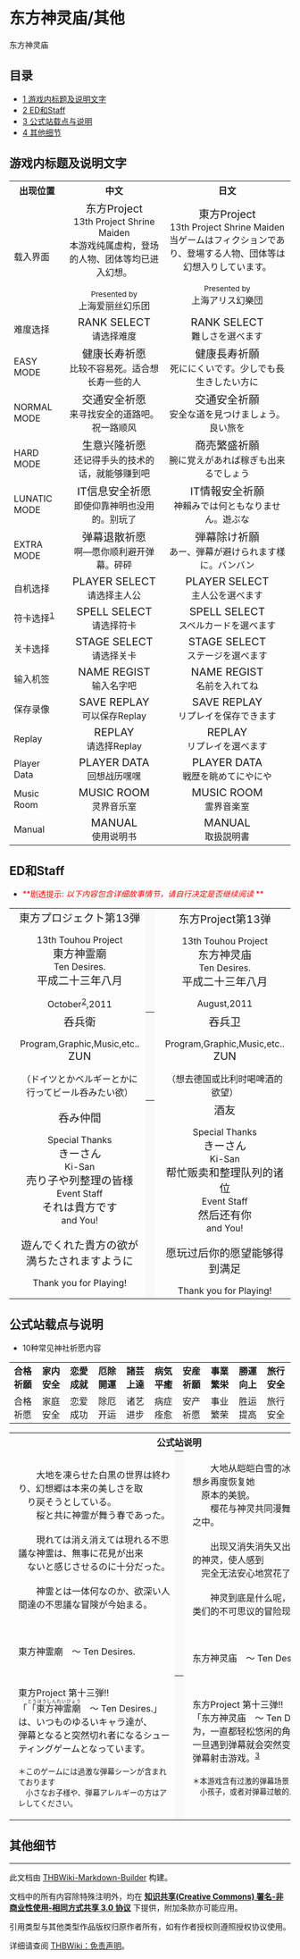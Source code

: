 # 东方神灵庙/其他

<!-- source html: G:\repos\THBWiki-Markdown-Builder\THBWikiMarkdown\Temp\main\4\48\ns0%3A%E4%B8%9C%E6%96%B9%E7%A5%9E%E7%81%B5%E5%BA%99%2F%E5%85%B6%E4%BB%96.html -->

东方神灵庙


## 目录

- [1 游戏内标题及说明文字](#游戏内标题及说明文字)
- [2 ED和Staff](#ED和Staff)
- [3 公式站载点与说明](#公式站载点与说明)
- [4 其他细节](#其他细节)





## 游戏内标题及说明文字

<table>

<tbody><tr>
<th>出现位置</th>
<th>中文</th>
<th>日文
</th></tr>
<tr>
<td>载入界面</td>
<td><center><big>东方Project</big><br>13th Project Shrine Maiden<br>本游戏纯属虚构，登场的人物、团体等均已进入幻想。<br><br><small>Presented by</small><br>上海爱丽丝幻乐团</center></td>
<td><center><big>東方Project</big><br>13th Project Shrine Maiden<br>当ゲームはフィクションであり、登場する人物、団体等は幻想入りしています。<br><br><small>Presented by</small><br>上海アリス幻樂団</center>
</td></tr>
<tr>
<td>难度选择</td>
<td><center><big>RANK SELECT</big><br>请选择难度</center></td>
<td><center><big>RANK SELECT</big><br>難しさを選べます</center>
</td></tr>
<tr>
<td>EASY MODE</td>
<td><center><big>健康长寿祈愿</big><br>比较不容易死。适合想长寿一些的人</center></td>
<td><center><big>健康長寿祈願</big><br>死ににくいです。少しでも長生きしたい方に</center>
</td></tr>
<tr>
<td>NORMAL MODE</td>
<td><center><big>交通安全祈愿</big><br>来寻找安全的道路吧。祝一路顺风</center></td>
<td><center><big>交通安全祈願</big><br>安全な道を見つけましょう。良い旅を</center>
</td></tr>
<tr>
<td>HARD MODE</td>
<td><center><big>生意兴隆祈愿</big><br>还记得手头的技术的话，就能够赚到吧</center></td>
<td><center><big>商売繁盛祈願</big><br>腕に覚えがあれば稼ぎも出来るでしょう</center>
</td></tr>
<tr>
<td>LUNATIC MODE</td>
<td><center><big>IT信息安全祈愿</big><br>即使仰靠神明也没用的。别玩了</center></td>
<td><center><big>IT情報安全祈願</big><br>神賴みでは何ともなりません。遊ぶな</center>
</td></tr>
<tr>
<td>EXTRA MODE</td>
<td><center><big>弹幕退散祈愿</big><br>啊—愿你顺利避开弹幕。砰砰</center></td>
<td><center><big>弾幕除け祈願</big><br>あー、弾幕が避けられます樣に。バンバン</center>
</td></tr>
<tr>
<td>自机选择</td>
<td><center><big>PLAYER SELECT</big><br>请选择主人公</center></td>
<td><center><big>PLAYER SELECT</big><br>主人公を選べます</center>
</td></tr>
<tr>
<td>符卡选择<sup id="cite_ref-1" class="reference"><a href="#cite_note-1">1</a></sup></td>
<td><center><big>SPELL SELECT</big><br>请选择符卡</center></td>
<td><center><big>SPELL SELECT</big><br>スベルカードを選べます</center>
</td></tr>
<tr>
<td>关卡选择</td>
<td><center><big>STAGE SELECT</big><br>请选择关卡</center></td>
<td><center><big>STAGE SELECT</big><br>ステージを選べます</center>
</td></tr>
<tr>
<td>输入机签</td>
<td><center><big>NAME REGIST</big><br>输入名字吧</center></td>
<td><center><big>NAME REGIST</big><br>名前を入れてね</center>
</td></tr>
<tr>
<td>保存录像</td>
<td><center><big>SAVE REPLAY</big><br>可以保存Replay</center></td>
<td><center><big>SAVE REPLAY</big><br>リプレイを保存できます</center>
</td></tr>
<tr>
<td>Replay</td>
<td><center><big>REPLAY</big><br>请选择Replay</center></td>
<td><center><big>REPLAY</big><br>リプレイを選べます</center>
</td></tr>
<tr>
<td>Player Data</td>
<td><center><big>PLAYER DATA</big><br>回想战历嘿嘿</center></td>
<td><center><big>PLAYER DATA</big><br>戦歴を眺めてにやにや</center>
</td></tr>
<tr>
<td>Music Room</td>
<td><center><big>MUSIC ROOM</big><br>灵界音乐室</center></td>
<td><center><big>MUSIC ROOM</big><br>霊界音楽室</center>
</td></tr>
<tr>
<td>Manual</td>
<td><center><big>MANUAL</big><br>使用说明书</center></td>
<td><center><big>MANUAL</big><br>取扱説明書</center>
</td></tr></tbody></table>



## ED和Staff

- <font color="Red"> **剧透提示:  *以下内容包含详细故事情节，请自行决定是否继续阅读* ** </font>



<table>


<tbody><tr>
<td class="jadef" width="50%" lang="ja" style="border-right:none; padding-left:1em;">
<div class="poem">
<center><big>東方プロジェクト第13弾</big><br>
<p>13th Touhou Project<br>
<big>東方神霊廟</big><br>
Ten Desires. <br>
<big>平成二十三年八月</big><br>
</p>
October<sup id="cite_ref-2" class="reference"><a href="#cite_note-2">2</a></sup>,2011</center>
</div>
</td>
<th style="background:#f9f9f9; border-left:none">
</th>
<td class="zhdef" width="50%" style="padding-left:1em;">
<div class="poem">
<center><big>东方Project第13弹</big><br>
<p>13th Touhou Project<br>
<big>东方神灵庙</big><br>
Ten Desires. <br>
<big>平成二十三年八月</big><br>
</p>
August,2011</center>
</div>
</td></tr>
<tr>
<td class="jadef" width="50%" lang="ja" style="border-right:none; padding-left:1em;">
<div class="poem">
<center><big>呑兵衛</big><br>
<p>Program,Graphic,Music,etc..<br>
<big>ZUN</big><br>
</p>
（ドイツとかベルギーとかに行ってビール呑みたい欲）</center>
</div>
</td>
<th style="background:#f9f9f9; border-left:none">
</th>
<td class="zhdef" width="50%" style="padding-left:1em;">
<div class="poem">
<center><big>吞兵卫</big><br>
<p>Program,Graphic,Music,etc..<br>
<big>ZUN</big><br>
</p>
（想去德国或比利时喝啤酒的欲望）</center>
</div>
</td></tr>
<tr>
<td class="jadef" width="50%" lang="ja" style="border-right:none; padding-left:1em;">
<div class="poem">
<center><big>呑み仲間</big><br>
<p>Special Thanks<br>
<big>きーさん</big><br>
Ki-San<br>
<big>売り子や列整理の皆様</big><br>
Event Staff<br>
<big>それは貴方です</big><br>
and You!<br>
<br>
<big>遊んでくれた貴方の欲が満ちたされますように</big><br>
</p>
Thank you for Playing!</center>
</div>
</td>
<th style="background:#f9f9f9; border-left:none">
</th>
<td class="zhdef" width="50%" style="padding-left:1em;">
<div class="poem">
<center><big>酒友</big><br>
<p>Special Thanks<br>
<big>きーさん</big><br>
Ki-San<br>
<big>帮忙贩卖和整理队列的诸位</big><br>
Event Staff<br>
<big>然后还有你</big><br>
and You!<br>
<br>
<big>愿玩过后你的愿望能够得到满足</big><br>
</p>
Thank you for Playing!</center>
</div>
</td></tr></tbody></table>





## 公式站载点与说明
- 10种常见神社祈愿内容


<table>

<tbody><tr>
<td><b>合格祈願</b></td>
<td><b>家内安全</b></td>
<td><b>恋愛成就</b></td>
<td><b>厄除開運</b></td>
<td><b>諸芸上達</b></td>
<td><b>病気平癒</b></td>
<td><b>安産祈願</b></td>
<td><b>事業繁栄</b></td>
<td><b>勝運向上</b></td>
<td><b>旅行安全</b>
</td></tr>
<tr>
<td>合格祈愿</td>
<td>家庭安全</td>
<td>恋爱成功</td>
<td>除厄开运</td>
<td>诸艺进步</td>
<td>病症痊愈</td>
<td>安产祈愿</td>
<td>事业繁荣</td>
<td>胜运提高</td>
<td>旅行安全
</td></tr></tbody></table>



<table>


<tbody><tr>
<th class="trancol" colspan="3">公式站说明
</th></tr>
<tr>
<td class="jadef" width="50%" lang="ja" style="border-right:none; padding-left:1em;">
<div class="poem">
<p>　　大地を凍らせた白黒の世界は終わり、幻想郷は本来の美しさを取　<br>
　り戻そうとしている。<br>
　　桜と共に神霊が舞う春であった。<br>
<br>
　　現れては消え消えては現れる不思議な神霊は、無事に花見が出来　<br>
　ないと感じさせるのに十分だった。<br>
<br>
　　神霊とは一体何なのか、欲深い人間達の不思議な冒険が今始まる。<br>
<br>
<br>
　　　　　　　　　　　　　　　　　東方神霊廟　～ Ten Desires.
</p>
</div>
</td>
<th style="background:#f9f9f9; border-left:none">
</th>
<td class="zhdef" width="50%" style="padding-left:1em;">
<div class="poem">
<p>　　大地从皑皑白雪的冰封中复苏，幻想乡再度恢复她<br>
　原本的美貌。<br>
　　樱花与神灵共同漫舞在怡人的春意之中。<br>
<br>
　　出现又消失消失又出现的不可思议的神灵，使人感到<br>
　完全无法安心地赏花了。<br>
<br>
　　神灵到底是什么呢，欲望深重的人类们的不可思议的冒险现在开始了。<br>
<br>
<br>
　　　　　　　　　　　　　　　　　东方神灵庙　～ Ten Desires.
</p>
</div>
</td></tr>
<tr>
<td class="jadef" width="50%" lang="ja" style="border-right:none; padding-left:1em;">
<div class="poem">
<p>東方Project 第十三弾!!<br>
「<ruby lang="ja"><rb>「東方神霊廟</rb><rp> (</rp><rt>とうほうしんれいびょう</rt><rp>) </rp></ruby>　～ Ten Desires.」は、いつものゆるいキャラ達が、<br>
弾幕となると突然切れ者になるシューティングゲームとなっています。<br>
<br>
<small>＊このゲームには過激な弾幕シーンが含まれております<br>
　小さなお子様や、弾幕アレルギーの方はアレしてください。</small>
</p>
</div>
</td>
<th style="background:#f9f9f9; border-left:none">
</th>
<td class="zhdef" width="50%" style="padding-left:1em;">
<div class="poem">
<p>东方Project 第十三弹!!<br>
「东方神灵庙　～ Ten Desires.」为，一直都轻松悠闲的角色们，<br>
一旦遇到弹幕就会突然变得敏锐机智的弹幕射击游戏。<sup id="cite_ref-3" class="reference"><a href="#cite_note-3">3</a></sup><br>
<br>
<small>＊本游戏含有过激的弹幕场景<br>
　小孩子，或者对弹幕过敏的人请做那个。</small>
</p>
</div>
</td></tr></tbody></table>



## 其他细节
[^cite_note-1]: 符卡练习模式中





---

此文档由 [THBWiki-Markdown-Builder](https://github.com/Delsin-Yu/THBWiki-Markdown-Builder) 构建。

文档中的所有内容除特殊注明外，均在 [**知识共享(Creative Commons) 署名-非商业性使用-相同方式共享 3.0 协议**](https://creativecommons.org/licenses/by-sa/3.0/deed.zh-hans) 下提供，附加条款亦可能应用。

引用类型与其他类型作品版权归原作者所有，如有作者授权则遵照授权协议使用。

详细请查阅 [THBWiki：免责声明](https://thbwiki.cc/THBWiki:%E5%85%8D%E8%B4%A3%E5%A3%B0%E6%98%8E)。

